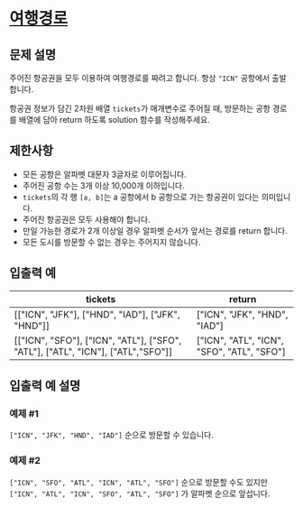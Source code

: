 # [여행경로](https://school.programmers.co.kr/learn/courses/30/lessons/43164)

## 문제 설명

주어진 항공권을 모두 이용하여 여행경로를 짜려고 합니다. 항상 `"ICN"` 공항에서 출발합니다.

항공권 정보가 담긴 2차원 배열 `tickets`가 매개변수로 주어질 때, 방문하는 공항 경로를 배열에 담아 return 하도록 solution 함수를 작성해주세요.

## 제한사항

- 모든 공항은 알파벳 대문자 3글자로 이루어집니다.
- 주어진 공항 수는 3개 이상 10,000개 이하입니다.
- `tickets`의 각 행 `[a, b]`는 a 공항에서 b 공항으로 가는 항공권이 있다는 의미입니다.
- 주어진 항공권은 모두 사용해야 합니다.
- 만일 가능한 경로가 2개 이상일 경우 알파벳 순서가 앞서는 경로를 return 합니다.
- 모든 도시를 방문할 수 없는 경우는 주어지지 않습니다.

## 입출력 예

| tickets                                                                         | return                                     |
| ------------------------------------------------------------------------------- | ------------------------------------------ |
| [["ICN", "JFK"], ["HND", "IAD"], ["JFK", "HND"]]                                | ["ICN", "JFK", "HND", "IAD"]               |
| [["ICN", "SFO"], ["ICN", "ATL"], ["SFO", "ATL"], ["ATL", "ICN"], ["ATL","SFO"]] | ["ICN", "ATL", "ICN", "SFO", "ATL", "SFO"] |

## 입출력 예 설명

### 예제 #1

`["ICN", "JFK", "HND", "IAD"]` 순으로 방문할 수 있습니다.

### 예제 #2

`["ICN", "SFO", "ATL", "ICN", "ATL", "SFO"]` 순으로 방문할 수도 있지만 `["ICN", "ATL", "ICN", "SFO", "ATL", "SFO"]` 가 알파벳 순으로 앞섭니다.
